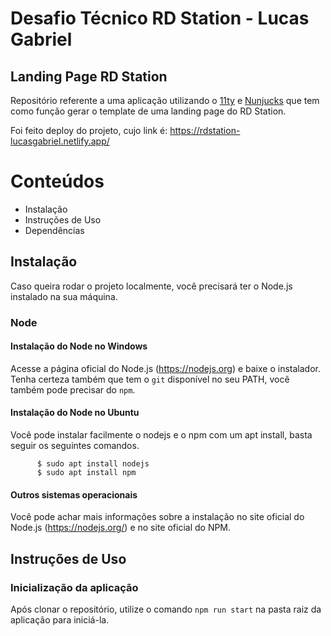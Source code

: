 # Desafio Técnico RD Station - Lucas Gabriel

## Landing Page RD Station

Repositório referente a uma aplicação utilizando o [11ty](https://www.11ty.dev/) e [Nunjucks](https://mozilla.github.io/nunjucks/) que tem como função gerar o template de uma landing page do RD Station.

Foi feito deploy do projeto, cujo link é: https://rdstation-lucasgabriel.netlify.app/

# Conteúdos

- Instalação
- Instruções de Uso
- Dependências

## Instalação

Caso queira rodar o projeto localmente, você precisará ter o Node.js instalado na sua máquina.

### Node

#### Instalação do Node no Windows

Acesse a página oficial do Node.js (https://nodejs.org) e baixe o instalador. Tenha certeza também que tem o `git` disponível no seu PATH, você também pode precisar do `npm`.

#### Instalação do Node no Ubuntu

Você pode instalar facilmente o nodejs e o npm com um apt install, basta seguir os seguintes comandos.

          $ sudo apt install nodejs
          $ sudo apt install npm

#### Outros sistemas operacionais

Você pode achar mais informações sobre a instalação no site oficial do Node.js (https://nodejs.org/) e no site oficial do NPM.

## Instruções de Uso

### Inicialização da aplicação

Após clonar o repositório, utilize o comando `npm run start` na pasta raiz da aplicação para iniciá-la.

